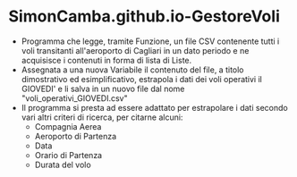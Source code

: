 # SimonCamba.github.io-GestoreVoli
* Programma che legge, tramite Funzione, un file CSV contenente tutti i voli transitanti all'aeroporto di Cagliari in un dato periodo e ne acquisisce i contenuti in forma di lista di Liste.
* Assegnata a una nuova Variabile il contenuto del file, a titolo dimostrativo ed esimplificativo, estrapola i dati dei voli operativi il GIOVEDI' e li salva in un nuovo file dal nome "voli_operativi_GIOVEDI.csv"
* Il programma si presta ad essere adattato per estrapolare i dati secondo vari altri criteri di ricerca, per citarne alcuni:
     * Compagnia Aerea
     * Aeroporto di Partenza
     * Data
     * Orario di Partenza
     * Durata del volo
